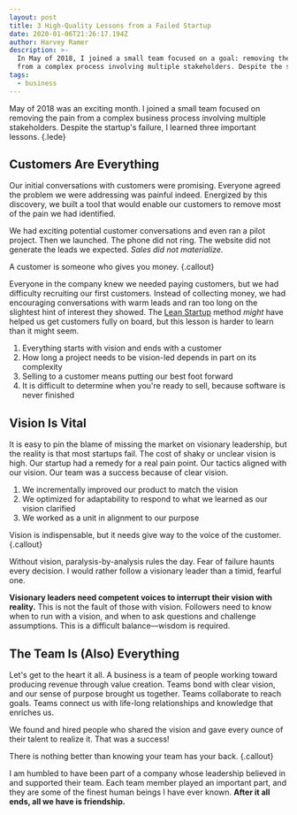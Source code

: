 ```yaml
---
layout: post
title: 3 High-Quality Lessons from a Failed Startup
date: 2020-01-06T21:26:17.194Z
author: Harvey Ramer
description: >-
  In May of 2018, I joined a small team focused on a goal: removing the pain
  from a complex process involving multiple stakeholders. Despite the startup's failure, I learned three important lessons.
tags:
  - business
---
```


May of 2018 was an exciting month. I joined a small team focused on removing the pain from a complex business process involving multiple stakeholders. Despite the startup's failure, I learned three important lessons. {.lede}

## Customers Are Everything

Our initial conversations with customers were promising. Everyone agreed the problem we were addressing was painful indeed. Energized by this discovery, we built a tool that would enable our customers to remove most of the pain we had identified.

We had exciting potential customer conversations and even ran a pilot project. Then we launched. The phone did not ring. The website did not generate the leads we expected. _Sales did not materialize._

A customer is someone who gives you money. {.callout}

Everyone in the company knew we needed paying customers, but we had difficulty recruiting our first customers. Instead of collecting money, we had encouraging conversations with warm leads and ran too long on the slightest hint of interest they showed. The [Lean Startup](http://theleanstartup.com/principles) method _might_ have helped us get customers fully on board, but this lesson is harder to learn than it might seem.

1. Everything starts with vision and ends with a customer
2. How long a project needs to be vision-led depends in part on its complexity
3. Selling to a customer means putting our best foot forward
4. It is difficult to determine when you're ready to sell, because software is never finished

## Vision Is Vital

It is easy to pin the blame of missing the market on visionary leadership, but the reality is that most startups fail. The cost of shaky or unclear vision is high. Our startup had a remedy for a real pain point. Our tactics aligned with our vision. Our team was a success because of clear vision.

1. We incrementally improved our product to match the vision
2. We optimized for adaptability to respond to what we learned as our vision clarified
3. We worked as a unit in alignment to our purpose

Vision is indispensable, but it needs give way to the voice of the customer. {.callout}

Without vision, paralysis-by-analysis rules the day. Fear of failure haunts every decision. I would rather follow a visionary leader than a timid, fearful one.

**Visionary leaders need competent voices to interrupt their vision with reality.** This is not the fault of those with vision. Followers need to know when to run with a vision, and when to ask questions and challenge assumptions. This is a difficult balance—wisdom is required.

## The Team Is (Also) Everything

Let's get to the heart it all. A business is a team of people working toward producing revenue through value creation. Teams bond with clear vision, and our sense of purpose brought us together. Teams collaborate to reach goals. Teams connect us with life-long relationships and knowledge that enriches us.

We found and hired people who shared the vision and gave every ounce of their talent to realize it. That was a success!

There is nothing better than knowing your team has your back. {.callout}

I am humbled to have been part of a company whose leadership believed in and supported their team. Each team member played an important part, and they are some of the finest human beings I have ever known. **After it all ends, all we have is friendship.**
